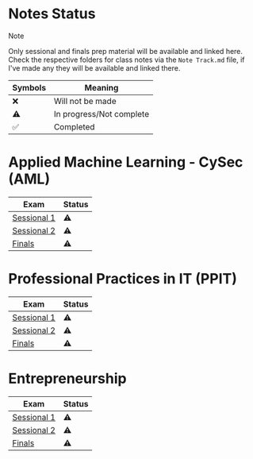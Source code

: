 # Notes Status

> [!NOTE]
> Only sessional and finals prep material will be available and linked here.
> Check the respective folders for class notes via the `Note Track.md` file, if I've made any they will be available and linked there.

| Symbols            | Meaning                  |
| ------------------ | ------------------------ |
| :x:                | Will not be made         |
| :warning:          | In progress/Not complete |
| :white_check_mark: | Completed                |

# Applied Machine Learning - CySec (AML)

| Exam                                                                    | Status    |
| ----------------------------------------------------------------------- | --------- |
| [Sessional 1](AML/Sessional%201%20Prep/Sessional%201%20Prep%20Notes.md) | :warning: |
| [Sessional 2](AML/Sessional%202%20Prep/Sessional%202%20Prep%20Notes.md) | :warning: |
| [Finals](AML/Finals%20Prep/Finals%20Prep%20Notes.md)                    | :warning: | 

# Professional Practices in IT (PPIT)

| Exam                                                                     | Status    |
| ------------------------------------------------------------------------ | --------- |
| [Sessional 1](PPIT/Sessional%201%20Prep/Sessional%201%20Prep%20Notes.md) | :warning: |
| [Sessional 2](PPIT/Sessional%202%20Prep/Sessional%202%20Prep%20Notes.md) | :warning: |
| [Finals](PPIT/Finals%20Prep/Finals%20Prep%20Notes.md)                    | :warning: |

# Entrepreneurship

| Exam                                                                      | Status    |
| ------------------------------------------------------------------------- | --------- |
| [Sessional 1](Entre/Sessional%201%20Prep/Sessional%201%20Prep%20Notes.md) | :warning: |
| [Sessional 2](Entre/Sessional%202%20Prep/Sessional%202%20Prep%20Notes.md) | :warning: |
| [Finals](Entre/Finals%20Prep/Finals%20Prep%20Notes.md)                    | :warning: |